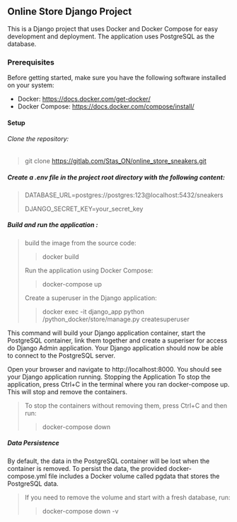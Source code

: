 ## Online Store Django Project

This is a Django project that uses Docker and Docker Compose for easy development and deployment. The application uses
PostgreSQL as the database.

### Prerequisites

Before getting started, make sure you have the following software installed on your system:

* Docker: https://docs.docker.com/get-docker/
* Docker Compose: https://docs.docker.com/compose/install/

#### Setup

###### Clone the repository:

> git clone https://gitlab.com/Stas_ON/online_store_sneakers.git

##### Create a .env file in the project root directory with the following content:

> DATABASE_URL=postgres://postgres:123@localhost:5432/sneakers
>
> DJANGO_SECRET_KEY=your_secret_key
> 
##### Build and run the application :

> build the image from the source code:
>
>> docker build
>
>Run the application using Docker Compose:
>
>> docker-compose up
>
> Create a superuser in the Django application:
>> docker exec -it django_app python /python_docker/store/manage.py createsuperuser

This command will build your Django application container, start the PostgreSQL container, link them together and create
a superiser for access do Django Admin application. Your
Django application should now be able to connect to the PostgreSQL server.

Open your browser and navigate to http://localhost:8000. You should see your Django application running.
Stopping the Application
To stop the application, press Ctrl+C in the terminal where you ran docker-compose up. This will stop and remove the
containers.

> To stop the containers without removing them, press Ctrl+C and then run:
>
>> docker-compose down

##### Data Persistence

By default, the data in the PostgreSQL container will be lost when the container is removed. To persist the data, the
provided docker-compose.yml file includes a Docker volume called pgdata that stores the PostgreSQL data.

>If you need to remove the volume and start with a fresh database, run:
>
>>docker-compose down -v
